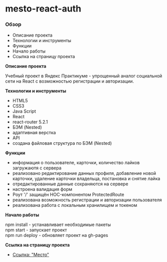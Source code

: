 # mesto-react-auth

### Обзор

* Описание проекта
* Технологии и инструменты
* Функции
* Начало работы
* Cсылка на страницу проекта

**Описание проекта**

Учебный проект в Яндекс Практикуме - упрощенный аналог социальной сети на React c возможностью регистрации и авторизации.

**Технологии и инструменты**

* HTML5
* CSS3
* Java Script
* React
* react-router 5.2.1
* БЭМ (Nested)
* адаптивная верстка
* API
* создана файловая структура по БЭМ (Nested)

**Функции**

* информация о пользователе, карточки, количество лайков загружаютя с сервера
* реализовано редактирование данных профиля, добавление новой карточки, удаление карточки владельца, постановка и снятие лайка
* отредактированные данные сохраняются на сервере
* настроена валидация форм
* Роут '/' защищён HOC-компонентом ProtectedRoute
* реализована возможность регистрации и авторизации пользователя
* реализована работа с локальным хранилищем и токеном

**Начало работы**

npm install - устанавливает необходимые пакеты<br/>
npm start - запускает проект<br/>
npm run deploy - обновляет проект на gh-pages<br/>

**Cсылка на страницу проекта**

* [Ссылка: "Место"](https://mariyazakharova73.github.io/react-mesto-auth/)
